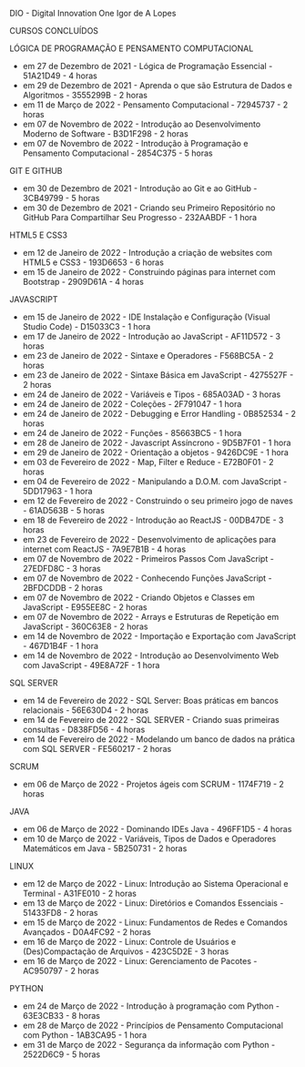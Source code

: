 DIO - Digital Innovation One
Igor de A Lopes

CURSOS CONCLUÍDOS

LÓGICA DE PROGRAMAÇÃO E PENSAMENTO COMPUTACIONAL
- em 27 de Dezembro de 2021 - Lógica de Programação Essencial - 51A21D49 - 4 horas
- em 29 de Dezembro de 2021 - Aprenda o que são Estrutura de Dados e Algoritmos - 3555299B - 2 horas
- em 11 de Março de 2022 - Pensamento Computacional - 72945737 - 2 horas
- em 07 de Novembro de 2022 - Introdução ao Desenvolvimento Moderno de Software - B3D1F298 - 2 horas
- em 07 de Novembro de 2022 - Introdução à Programação e Pensamento Computacional - 2854C375 - 5 horas

GIT E GITHUB
- em 30 de Dezembro de 2021 - Introdução ao Git e ao GitHub - 3CB49799 - 5 horas
- em 30 de Dezembro de 2021 - Criando seu Primeiro Repositório no GitHub Para Compartilhar Seu Progresso - 232AABDF - 1 hora

HTML5 E CSS3
- em 12 de Janeiro de 2022 - Introdução a criação de websites com HTML5 e CSS3 - 193D6653 - 6 horas
- em 15 de Janeiro de 2022 - Construindo páginas para internet com Bootstrap - 2909D61A - 4 horas

JAVASCRIPT
- em 15 de Janeiro de 2022 - IDE Instalação e Configuração (Visual Studio Code) - D15033C3 - 1 hora
- em 17 de Janeiro de 2022 - Introdução ao JavaScript - AF11D572 - 3 horas
- em 23 de Janeiro de 2022 - Sintaxe e Operadores - F568BC5A - 2 horas
- em 23 de Janeiro de 2022 - Sintaxe Básica em JavaScript - 4275527F - 2 horas
- em 24 de Janeiro de 2022 - Variáveis e Tipos - 685A03AD - 3 horas
- em 24 de Janeiro de 2022 - Coleções - 2F791047 - 1 hora
- em 24 de Janeiro de 2022 - Debugging e Error Handling - 0B852534 - 2 horas
- em 24 de Janeiro de 2022 - Funções - 85663BC5 - 1 hora
- em 28 de Janeiro de 2022 - Javascript Assíncrono - 9D5B7F01 - 1 hora
- em 29 de Janeiro de 2022 - Orientação a objetos - 9426DC9E - 1 hora
- em 03 de Fevereiro de 2022 - Map, Filter e Reduce - E72B0F01 - 2 horas
- em 04 de Fevereiro de 2022 - Manipulando a D.O.M. com JavaScript - 5DD17963 - 1 hora
- em 12 de Fevereiro de 2022 - Construindo o seu primeiro jogo de naves - 61AD563B - 5 horas
- em 18 de Fevereiro de 2022 - Introdução ao ReactJS - 00DB47DE - 3 horas
- em 23 de Fevereiro de 2022 - Desenvolvimento de aplicações para internet com ReactJS - 7A9E7B1B - 4 horas
- em 07 de Novembro de 2022 - Primeiros Passos Com JavaScript - 27EDFD8C - 3 horas
- em 07 de Novembro de 2022 - Conhecendo Funções JavaScript - 2BFDCDDB - 2 horas
- em 07 de Novembro de 2022 - Criando Objetos e Classes em JavaScript - E955EE8C - 2 horas
- em 07 de Novembro de 2022 - Arrays e Estruturas de Repetição em JavaScript - 360C63E8 - 2 horas
- em 14 de Novembro de 2022 - Importação e Exportação com JavaScript - 467D1B4F - 1 hora
- em 14 de Novembro de 2022 - Introdução ao Desenvolvimento Web com JavaScript - 49E8A72F - 1 hora

SQL SERVER
- em 14 de Fevereiro de 2022 - SQL Server: Boas práticas em bancos relacionais - 56E630D4 - 2 horas
- em 14 de Fevereiro de 2022 - SQL SERVER - Criando suas primeiras consultas - D838FD56 - 4 horas
- em 14 de Fevereiro de 2022 - Modelando um banco de dados na prática com SQL SERVER - FE560217 - 2 horas

SCRUM
- em 06 de Março de 2022 - Projetos ágeis com SCRUM - 1174F719 - 2 horas

JAVA
- em 06 de Março de 2022 - Dominando IDEs Java - 496FF1D5 - 4 horas
- em 10 de Março de 2022 - Variáveis, Tipos de Dados e Operadores Matemáticos em Java - 5B250731 - 2 horas

LINUX
- em 12 de Março de 2022 - Linux: Introdução ao Sistema Operacional e Terminal - A31FE010 - 2 horas
- em 13 de Março de 2022 - Linux: Diretórios e Comandos Essenciais - 51433FD8 - 2 horas
- em 15 de Março de 2022 - Linux: Fundamentos de Redes e Comandos Avançados - D0A4FC92 - 2 horas
- em 16 de Março de 2022 - Linux: Controle de Usuários e (Des)Compactação de Arquivos - 423C5D2E - 3 horas
- em 16 de Março de 2022 - Linux: Gerenciamento de Pacotes - AC950797 - 2 horas

PYTHON
- em 24 de Março de 2022 - Introdução à programação com Python - 63E3CB33 - 8 horas
- em 28 de Março de 2022 - Princípios de Pensamento Computacional com Python - 1AB3CA95 - 1 hora
- em 31 de Março de 2022 - Segurança da informação com Python - 2522D6C9 - 5 horas
